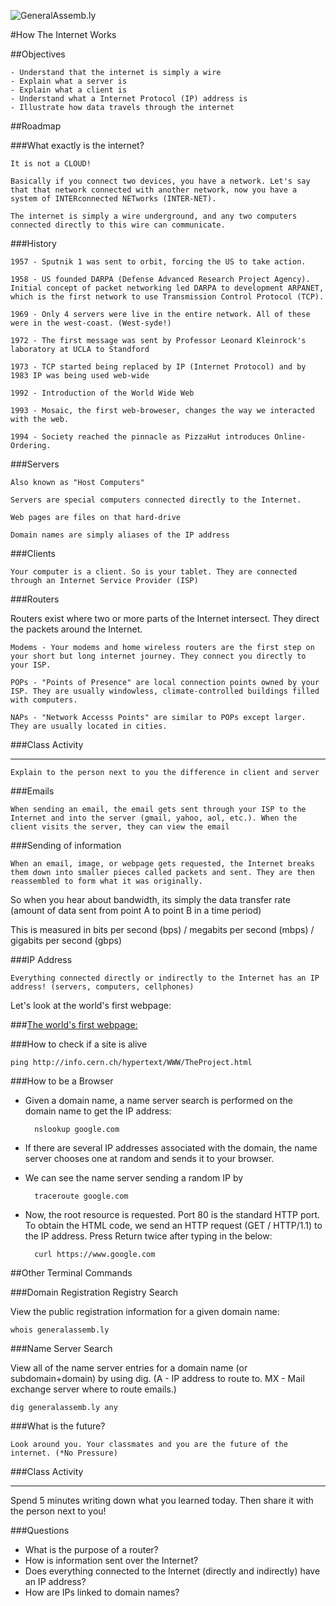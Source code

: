![GeneralAssemb.ly](https://github.com/generalassembly/ga-ruby-on-rails-for-devs/raw/master/images/ga.png "GeneralAssemb.ly")

#How The Internet Works

##Objectives
	
	- Understand that the internet is simply a wire
	- Explain what a server is
	- Explain what a client is
	- Understand what a Internet Protocol (IP) address is
	- Illustrate how data travels through the internet 
	
##Roadmap

###What exactly is the internet?

	It is not a CLOUD!

	Basically if you connect two devices, you have a network. Let's say that that network connected with another network, now you have a system of INTERconnected NETworks (INTER-NET).
	
	The internet is simply a wire underground, and any two computers connected directly to this wire can communicate.

###History

	1957 - Sputnik 1 was sent to orbit, forcing the US to take action.
	
	1958 - US founded DARPA (Defense Advanced Research Project Agency). Initial concept of packet networking led DARPA to development ARPANET, which is the first network to use Transmission Control Protocol (TCP).
	
	1969 - Only 4 servers were live in the entire network. All of these were in the west-coast. (West-syde!)

	1972 - The first message was sent by Professor Leonard Kleinrock's laboratory at UCLA to Standford
	
	1973 - TCP started being replaced by IP (Internet Protocol) and by 1983 IP was being used web-wide
	
	1992 - Introduction of the World Wide Web
	
	1993 - Mosaic, the first web-broweser, changes the way we interacted with the web.
	
	1994 - Society reached the pinnacle as PizzaHut introduces Online-Ordering.
	

###Servers

	Also known as "Host Computers"

	Servers are special computers connected directly to the Internet. 

	Web pages are files on that hard-drive
	
	Domain names are simply aliases of the IP address
	
	
###Clients

	Your computer is a client. So is your tablet. They are connected through an Internet Service Provider (ISP)
		
###Routers

Routers exist where two or more parts of the Internet intersect. They direct the packets around the Internet. 
	
	
	Modems - Your modems and home wireless routers are the first step on your short but long internet journey. They connect you directly to your ISP.
	
	POPs - "Points of Presence" are local connection points owned by your ISP. They are usually windowless, climate-controlled buildings filled with computers.
	
	NAPs - "Network Accesss Points" are similar to POPs except larger. They are usually located in cities.

###Class Activity
***

	Explain to the person next to you the difference in client and server

###Emails

	When sending an email, the email gets sent through your ISP to the Internet and into the server (gmail, yahoo, aol, etc.). When the client visits the server, they can view the email

###Sending of information

	When an email, image, or webpage gets requested, the Internet breaks them down into smaller pieces called packets and sent. They are then reassembled to form what it was originally. 

So when you hear about bandwidth, its simply the data transfer rate (amount of data sent from point A to point B in a time period)

This is measured in bits per second (bps) / megabits per second (mbps) / gigabits per second (gbps)

###IP Address 

	Everything connected directly or indirectly to the Internet has an IP address! (servers, computers, cellphones)
	



Let's look at the world's first webpage:

###[The world's first webpage:](http://info.cern.ch/hypertext/WWW/TheProject.html)

###How to check if a site is alive

	ping http://info.cern.ch/hypertext/WWW/TheProject.html

###How to be a Browser

+ Given a domain name, a name server search is performed on the domain name to get the IP address:

		nslookup google.com

+ If there are several IP addresses associated with the domain, the name server chooses one at random and sends it to your browser.

+ We can see the name server sending a random IP by
	
		traceroute google.com

+ Now, the root resource is requested. Port 80 is the standard HTTP port. To obtain the HTML code, we send an HTTP request (GET / HTTP/1.1) to the IP address. Press Return twice after typing in the below:

		curl https://www.google.com

##Other Terminal Commands

###Domain Registration Registry Search

View the public registration information for a given domain name:

	whois generalassemb.ly

###Name Server Search
	
View all of the name server entries for a domain name (or subdomain+domain) by using dig. (A - IP address to route to. MX - Mail exchange server where to route emails.)

	dig generalassemb.ly any
	
	
###What is the future?

	Look around you. Your classmates and you are the future of the internet. (*No Pressure)
	
###Class Activity
***
Spend 5 minutes writing down what you learned today. Then share it with the person next to you!

###Questions

- What is the purpose of a router?
- How is information sent over the Internet?
- Does everything connected to the Internet (directly and indirectly) have an IP address?
- How are IPs linked to domain names?